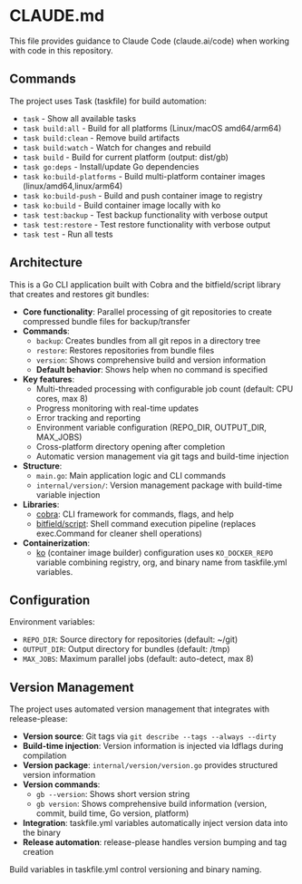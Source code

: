 # CLAUDE.md

This file provides guidance to Claude Code (claude.ai/code) when working with code in this repository.

## Commands

The project uses Task (taskfile) for build automation:

- `task` - Show all available tasks
- `task build:all` - Build for all platforms (Linux/macOS amd64/arm64)  
- `task build:clean` - Remove build artifacts
- `task build:watch` - Watch for changes and rebuild
- `task build` - Build for current platform (output: dist/gb)
- `task go:deps` - Install/update Go dependencies
- `task ko:build-platforms` - Build multi-platform container images (linux/amd64,linux/arm64)
- `task ko:build-push` - Build and push container image to registry
- `task ko:build` - Build container image locally with ko
- `task test:backup` - Test backup functionality with verbose output
- `task test:restore` - Test restore functionality with verbose output
- `task test` - Run all tests

## Architecture

This is a Go CLI application built with Cobra and the bitfield/script library that creates and restores git bundles:

- **Core functionality**: Parallel processing of git repositories to create compressed bundle files for backup/transfer
- **Commands**: 
  - `backup`: Creates bundles from all git repos in a directory tree
  - `restore`: Restores repositories from bundle files
  - `version`: Shows comprehensive build and version information
  - **Default behavior**: Shows help when no command is specified
- **Key features**:
  - Multi-threaded processing with configurable job count (default: CPU cores, max 8)
  - Progress monitoring with real-time updates
  - Error tracking and reporting
  - Environment variable configuration (REPO_DIR, OUTPUT_DIR, MAX_JOBS)
  - Cross-platform directory opening after completion
  - Automatic version management via git tags and build-time injection
- **Structure**:
  - `main.go`: Main application logic and CLI commands
  - `internal/version/`: Version management package with build-time variable injection
- **Libraries**:
  - [cobra](https://github.com/spf13/cobra): CLI framework for commands, flags, and help
  - [bitfield/script](https://github.com/bitfield/script): Shell command execution pipeline (replaces exec.Command for cleaner shell operations)
- **Containerization**:
  - [ko](https://ko.build) (container image builder) configuration uses `KO_DOCKER_REPO` variable combining registry, org, and binary name from taskfile.yml variables.

## Configuration

Environment variables:

- `REPO_DIR`: Source directory for repositories (default: ~/git)
- `OUTPUT_DIR`: Output directory for bundles (default: /tmp)  
- `MAX_JOBS`: Maximum parallel jobs (default: auto-detect, max 8)

## Version Management

The project uses automated version management that integrates with release-please:

- **Version source**: Git tags via `git describe --tags --always --dirty`
- **Build-time injection**: Version information is injected via ldflags during compilation
- **Version package**: `internal/version/version.go` provides structured version information
- **Version commands**:
  - `gb --version`: Shows short version string
  - `gb version`: Shows comprehensive build information (version, commit, build time, Go version, platform)
- **Integration**: taskfile.yml variables automatically inject version data into the binary
- **Release automation**: release-please handles version bumping and tag creation

Build variables in taskfile.yml control versioning and binary naming.
